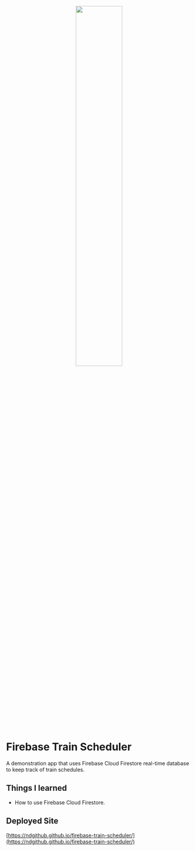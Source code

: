  <p align="center">
  <img width="50%" src="public/assets/train-screenshot.png">


# Firebase Train Scheduler
A demonstration app that uses Firebase Cloud Firestore real-time database to keep track of train schedules. 

## Things I learned
* How to use Firebase Cloud Firestore. 


## Deployed Site
[https://ndgithub.github.io/firebase-train-scheduler/](https://ndgithub.github.io/firebase-train-scheduler/)


